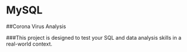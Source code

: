 # MySQL

##Corona Virus Analysis

###This project is designed to test your SQL and data analysis skills in a real-world context.
